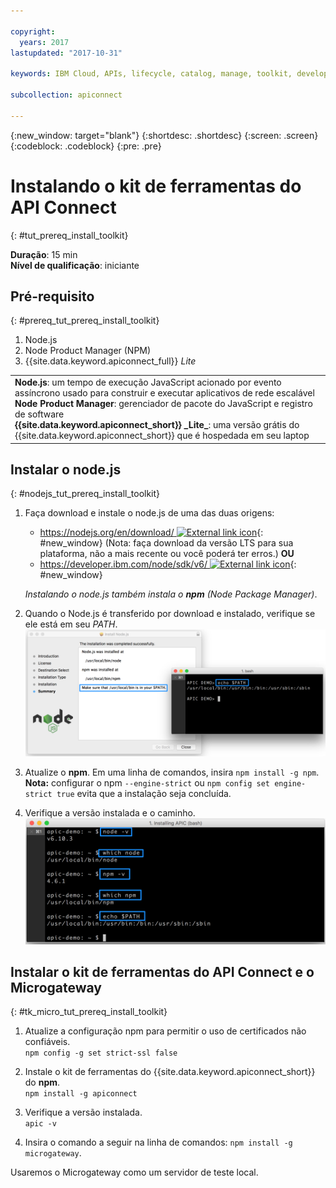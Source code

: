 ```yaml
---

copyright:
  years: 2017
lastupdated: "2017-10-31"

keywords: IBM Cloud, APIs, lifecycle, catalog, manage, toolkit, develop, dev portal, tutorials

subcollection: apiconnect

---
```


{:new_window: target="blank"}
{:shortdesc: .shortdesc}
{:screen: .screen}
{:codeblock: .codeblock}
{:pre: .pre}

# Instalando o kit de ferramentas do API Connect
{: #tut_prereq_install_toolkit}

**Duração**: 15 min  
**Nível de qualificação**: iniciante  

## Pré-requisito
{: #prereq_tut_prereq_install_toolkit}

1. Node.js
2. Node Product Manager (NPM)
3. {{site.data.keyword.apiconnect_full}} _Lite_

<table>
  <tr><td><b>Node.js</b>: um tempo de execução JavaScript acionado por evento assíncrono usado para construir e executar aplicativos de rede escalável
    <br>
    <b>Node Product Manager</b>: gerenciador de pacote do JavaScript e registro de software<br>
    <b>{{site.data.keyword.apiconnect_short}} _Lite_</b>: uma versão grátis do {{site.data.keyword.apiconnect_short}} que é hospedada em seu laptop</td></tr>
  </table>  


## Instalar o node.js
{: #nodejs_tut_prereq_install_toolkit}

1. Faça download e instale o node.js de uma das duas origens:
   * [https://nodejs.org/en/download/ ![External link icon](../icons/launch-glyph.svg "External link icon")](https://nodejs.org/en/download/){: #new_window} (Nota: faça download da versão LTS para sua plataforma, não a mais recente ou você poderá ter erros.)
      **OU**
   * [https://developer.ibm.com/node/sdk/v6/ ![External link icon](../icons/launch-glyph.svg "External link icon")](https://developer.ibm.com/node/sdk/v6/){: #new_window}  

    _Instalando o node.js também instala o **npm** (Node Package Manager)_.

2.  Quando o Node.js é transferido por download e instalado, verifique se ele está em seu _PATH_.
![](images/verify-path.png)  

3. Atualize o **npm**. Em uma linha de comandos, insira `npm install -g npm`.  
   **Nota:** configurar o npm `--engine-strict` ou `npm config set engine-strict true` evita que a instalação seja concluída.


4. Verifique a versão instalada e o caminho.
   ![](images/screenshot_install_apic-1.png)  



## Instalar o kit de ferramentas do API Connect e o Microgateway
{: #tk_micro_tut_prereq_install_toolkit}

1. Atualize a configuração npm para permitir o uso de certificados não confiáveis.  
   `npm config -g set strict-ssl false`  

2. Instale o kit de ferramentas do {{site.data.keyword.apiconnect_short}} do **npm**.  
    `npm install -g apiconnect`

3. Verifique a versão instalada.  
    `apic -v`

4. Insira o comando a seguir na linha de comandos: `npm install -g microgateway`.

Usaremos o Microgateway como um servidor de teste local.
